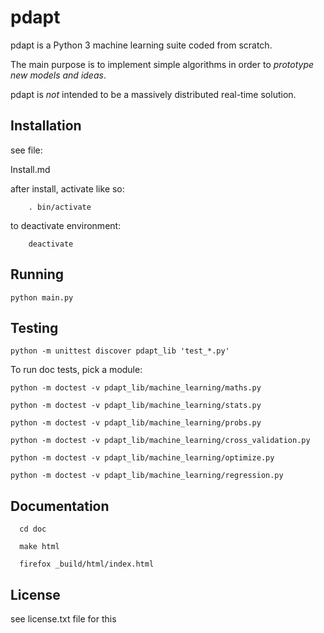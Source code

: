 pdapt
==============================

pdapt is a Python 3 machine learning suite coded from scratch.

The main purpose is to implement simple algorithms in order to
*prototype new models and ideas*.

pdapt is *not* intended to be a massively distributed real-time solution.


Installation
-----------------

see file:

  Install.md

after install, activate like so:

        . bin/activate


to deactivate environment:

        deactivate


Running
-----------------

    python main.py


Testing
-----------------

    python -m unittest discover pdapt_lib 'test_*.py'

To run doc tests, pick a module:

    python -m doctest -v pdapt_lib/machine_learning/maths.py

    python -m doctest -v pdapt_lib/machine_learning/stats.py

    python -m doctest -v pdapt_lib/machine_learning/probs.py

    python -m doctest -v pdapt_lib/machine_learning/cross_validation.py

    python -m doctest -v pdapt_lib/machine_learning/optimize.py

    python -m doctest -v pdapt_lib/machine_learning/regression.py

Documentation
---------------

      cd doc

      make html

      firefox _build/html/index.html


License
---------------

see license.txt file for this



